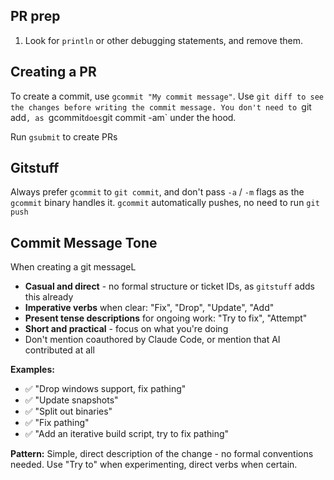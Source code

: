 ## PR prep

1. Look for `println` or other debugging statements, and remove them.

## Creating a PR

To create a commit, use `gcommit "My commit message"`. Use `git diff to see the changes before writing the commit message. You don't need to `git add`, as `gcommit` does `git commit -am` under the hood.

Run `gsubmit` to create PRs

## Gitstuff

Always prefer `gcommit` to `git commit`, and don't pass `-a` / `-m` flags as the `gcommit` binary handles it. `gcommit` automatically pushes, no need to run `git push`

## Commit Message Tone

When creating a git messageL

- **Casual and direct** - no formal structure or ticket IDs, as `gitstuff` adds this already
- **Imperative verbs** when clear: "Fix", "Drop", "Update", "Add"
- **Present tense descriptions** for ongoing work: "Try to fix", "Attempt"
- **Short and practical** - focus on what you're doing
- Don't mention coauthored by Claude Code, or mention that AI contributed at all

**Examples:**
- ✅ "Drop windows support, fix pathing"
- ✅ "Update snapshots"
- ✅ "Split out binaries"
- ✅ "Fix pathing"
- ✅ "Add an iterative build script, try to fix pathing"

**Pattern:** Simple, direct description of the change - no formal conventions needed. Use "Try to" when experimenting, direct verbs when certain.